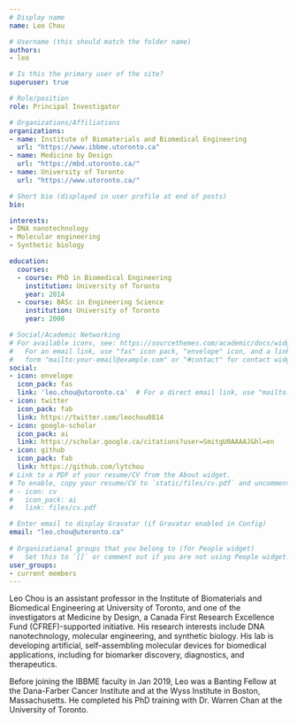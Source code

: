 ```yaml
---
# Display name
name: Leo Chou

# Username (this should match the folder name)
authors:
- leo

# Is this the primary user of the site?
superuser: true

# Role/position
role: Principal Investigator

# Organizations/Affiliations
organizations:
- name: Institute of Biomaterials and Biomedical Engineering
  url: "https://www.ibbme.utoronto.ca"
- name: Medicine by Design
  url: "https://mbd.utoronto.ca/"
- name: University of Toronto
  url: "https://www.utoronto.ca/"

# Short bio (displayed in user profile at end of posts)
bio: 

interests:
- DNA nanotechnology
- Molecular engineering
- Synthetic biology

education:
  courses:
  - course: PhD in Biomedical Engineering
    institution: University of Toronto
    year: 2014
  - course: BASc in Engineering Science
    institution: University of Toronto
    year: 2008

# Social/Academic Networking
# For available icons, see: https://sourcethemes.com/academic/docs/widgets/#icons
#   For an email link, use "fas" icon pack, "envelope" icon, and a link in the
#   form "mailto:your-email@example.com" or "#contact" for contact widget.
social:
- icon: envelope
  icon_pack: fas
  link: 'leo.chou@utoronto.ca'  # For a direct email link, use "mailto:test@example.org".
- icon: twitter
  icon_pack: fab
  link: https://twitter.com/leochou0814
- icon: google-scholar
  icon_pack: ai
  link: https://scholar.google.ca/citations?user=SmitgU0AAAAJ&hl=en
- icon: github
  icon_pack: fab
  link: https://github.com/lytchou
# Link to a PDF of your resume/CV from the About widget.
# To enable, copy your resume/CV to `static/files/cv.pdf` and uncomment the lines below.  
# - icon: cv
#   icon_pack: ai
#   link: files/cv.pdf

# Enter email to display Gravatar (if Gravatar enabled in Config)
email: "leo.chou@utoronto.ca"
  
# Organizational groups that you belong to (for People widget)
#   Set this to `[]` or comment out if you are not using People widget.  
user_groups:
- current members
---
```


Leo Chou is an assistant professor in the Institute of Biomaterials and Biomedical Engineering at University of Toronto, and one of the investigators at Medicine by Design, a Canada First Research Excellence Fund (CFREF)-supported initiative. His research interests include DNA nanotechnology, molecular engineering, and synthetic biology. His lab is developing artificial, self-assembling molecular devices for biomedical applications, including for biomarker discovery, diagnostics, and therapeutics.

Before joining the IBBME faculty in Jan 2019, Leo was a Banting Fellow at the Dana-Farber Cancer Institute and at the Wyss Institute in Boston, Massachusetts. He completed his PhD training with Dr. Warren Chan at the University of Toronto. 